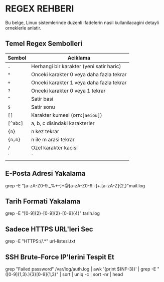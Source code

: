 # REGEX REHBERI
Bu belge, Linux sistemlerinde duzenli ifadelerin nasil kullanilacagini detayli orneklerle anlatir.

## Temel Regex Sembolleri

| Sembol     | Aciklama                                 |
|------------|------------------------------------------|
| `.`        | Herhangi bir karakter (yeni satir haric) |
| `*`        | Onceki karakter 0 veya daha fazla tekrar |
| `+`        | Onceki karakter 1 veya daha fazla tekrar |
| `?`        | Onceki karakter 0  veya 1 tekrar         |
| `^`        | Satir basi                               |
| `$`        | Satir sonu                               |
| `[]`       | Karakter kumesi (orn:`[aeiou]`)          |
| `[^abc]`   | a, b, c disindaki karakterler            |
| `{n}`      | n kez tekrar                             | 
| `{n,m}`    | n ile m arasi tekrar                     | 
| `/`        | Ozel karakter kacisi                     |
| `|`        | veya operatoru                           |

## E-Posta Adresi Yakalama
grep -E "[a-zA-Z0-9._%+-]+@[a-zA-Z0-9.-]+\.[a-zA-Z]{2,}"mail.log

## Tarih Formati Yakalama
grep -E "[0-9]{2}-[0-9]{2}-[0-9]{4}" tarih.log

## Sadece HTTPS URL'leri Sec
grep -E "HTTPS://.*" url-listesi.txt

## SSH Brute-Force IP'lerini Tespit Et
grep "Failed password" /var/log/auth.log | awk '{print $(NF-3)}' | grep -E "([0-9]{1,3}\.){3}[0-9]{1,3}" | sort | uniq -c | sort -nr | head 
